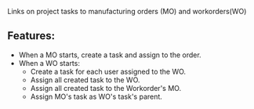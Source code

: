 Links on project tasks to manufacturing orders (MO) and workorders(WO)

Features:
---------
- When a MO starts, create a task and assign to the order.
- When a WO starts:
    * Create a task for each user assigned to the WO.
    * Assign all created task to the WO.
    * Assign all created task to the Workorder's MO.
    * Assign MO's task as WO's task's parent.

